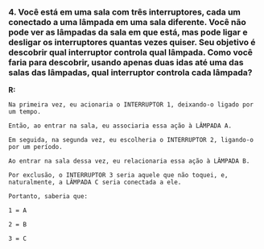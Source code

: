 ### 4. Você está em uma sala com três interruptores, cada um conectado a uma lâmpada em uma sala diferente. Você não pode ver as lâmpadas da sala em que está, mas pode ligar e desligar os interruptores quantas vezes quiser. Seu objetivo é descobrir qual interruptor controla qual lâmpada. Como você faria para descobrir, usando apenas duas idas até uma das salas das lâmpadas, qual interruptor controla cada lâmpada?

**R:**

    Na primeira vez, eu acionaria o INTERRUPTOR 1, deixando-o ligado por um tempo.

    Então, ao entrar na sala, eu associaria essa ação à LÂMPADA A.

    Em seguida, na segunda vez, eu escolheria o INTERRUPTOR 2, ligando-o por um período.

    Ao entrar na sala dessa vez, eu relacionaria essa ação à LÂMPADA B.

    Por exclusão, o INTERRUPTOR 3 seria aquele que não toquei, e, naturalmente, a LÂMPADA C seria conectada a ele.

    Portanto, saberia que:

    1 = A

    2 = B

    3 = C
